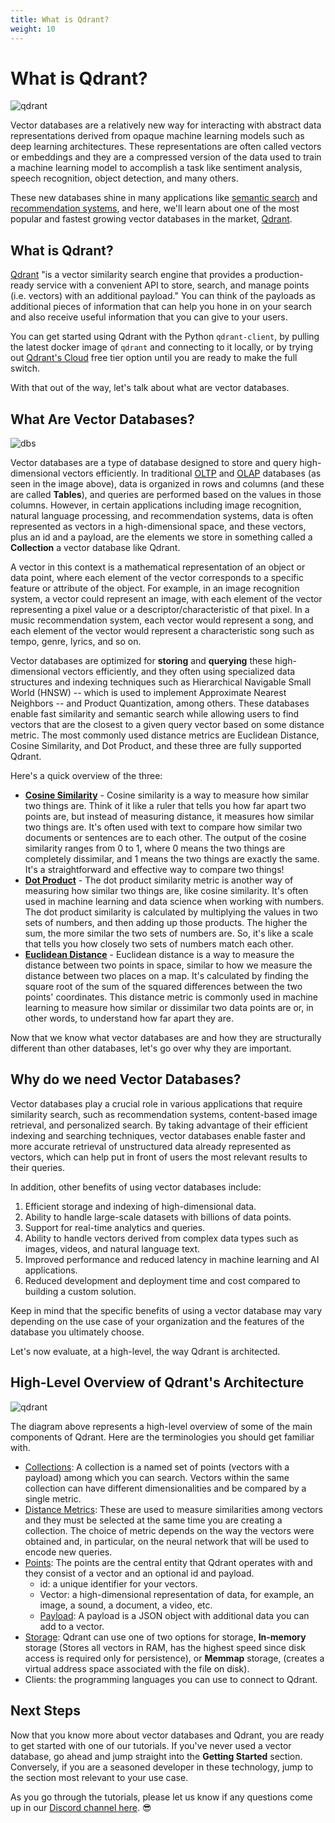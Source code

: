 ```yaml
---
title: What is Qdrant?
weight: 10
---
```


# What is Qdrant?

![qdrant](https://qdrant.tech/images/logo_with_text.png)

Vector databases are a relatively new way for interacting with abstract data representations derived from opaque machine learning models such as deep learning architectures. These representations are often called vectors or embeddings and they are a compressed version of the data used to train a machine learning model to accomplish a task like sentiment analysis, speech recognition, object detection, and many others.

These new databases shine in many applications like [semantic search](https://en.wikipedia.org/wiki/Semantic_search) and [recommendation systems](https://en.wikipedia.org/wiki/Recommender_system), and here, we'll learn about one of the most popular and fastest growing vector databases in the market, [Qdrant](qdrant.tech).

## What is Qdrant?

[Qdrant](qdrant.tech) "is a vector similarity search engine that provides a production-ready service with a convenient API to store, search, and manage points (i.e. vectors) with an additional payload." You can think of the payloads as additional pieces of information that can help you hone in on your search and also receive useful information that you can give to your users.

You can get started using Qdrant with the Python `qdrant-client`, by pulling the latest docker image of `qdrant` and connecting to it locally, or by trying out [Qdrant's Cloud](https://cloud.qdrant.io/) free tier option until you are ready to make the full switch.

With that out of the way, let's talk about what are vector databases.

## What Are Vector Databases?

![dbs](/docs/databases.png)

Vector databases are a type of database designed to store and query high-dimensional vectors efficiently. In traditional [OLTP](https://www.ibm.com/topics/oltp) and [OLAP](https://www.ibm.com/topics/olap) databases (as seen in the image above), data is organized in rows and columns (and these are called **Tables**), and queries are performed based on the values in those columns. However, in certain applications including image recognition, natural language processing, and recommendation systems, data is often represented as vectors in a high-dimensional space, and these vectors, plus an id and a payload, are the elements we store in something called a **Collection** a vector database like Qdrant.

A vector in this context is a mathematical representation of an object or data point, where each element of the vector corresponds to a specific feature or attribute of the object. For example, in an image recognition system, a vector could represent an image, with each element of the vector representing a pixel value or a descriptor/characteristic of that pixel. In a music recommendation system, each vector would represent a song, and each element of the vector would represent a characteristic song such as tempo, genre, lyrics, and so on.

Vector databases are optimized for **storing** and **querying** these high-dimensional vectors efficiently, and they often using specialized data structures and indexing techniques such as Hierarchical Navigable Small World (HNSW) -- which is used to implement Approximate Nearest Neighbors -- and Product Quantization, among others. These databases enable fast similarity and semantic search while allowing users to find vectors that are the closest to a given query vector based on some distance metric. The most commonly used distance metrics are Euclidean Distance, Cosine Similarity, and Dot Product, and these three are fully supported Qdrant.

Here's a quick overview of the three:
- [**Cosine Similarity**](https://en.wikipedia.org/wiki/Cosine_similarity) - Cosine similarity is a way to measure how similar two things are. Think of it like a ruler that tells you how far apart two points are, but instead of measuring distance, it measures how similar two things are. It's often used with text to compare how similar two documents or sentences are to each other. The output of the cosine similarity ranges from 0 to 1, where 0 means the two things are completely dissimilar, and 1 means the two things are exactly the same. It's a straightforward and effective way to compare two things!
- [**Dot Product**](https://en.wikipedia.org/wiki/Dot_product) - The dot product similarity metric is another way of measuring how similar two things are, like cosine similarity. It's often used in machine learning and data science when working with numbers. The dot product similarity is calculated by multiplying the values in two sets of numbers, and then adding up those products. The higher the sum, the more similar the two sets of numbers are. So, it's like a scale that tells you how closely two sets of numbers match each other.
- [**Euclidean Distance**](https://en.wikipedia.org/wiki/Euclidean_distance) - Euclidean distance is a way to measure the distance between two points in space, similar to how we measure the distance between two places on a map. It's calculated by finding the square root of the sum of the squared differences between the two points' coordinates. This distance metric is commonly used in machine learning to measure how similar or dissimilar two data points are or, in other words, to understand how far apart they are.

Now that we know what vector databases are and how they are structurally different than other databases, let's go over why they are important.

## Why do we need Vector Databases?

Vector databases play a crucial role in various applications that require similarity search, such as recommendation systems, content-based image retrieval, and personalized search. By taking advantage of their efficient indexing and searching techniques, vector databases enable faster and more accurate retrieval of unstructured data already represented as vectors, which can help put in front of users the most relevant results to their queries.

In addition, other benefits of using vector databases include:
1. Efficient storage and indexing of high-dimensional data.
3. Ability to handle large-scale datasets with billions of data points.
4. Support for real-time analytics and queries.
5. Ability to handle vectors derived from complex data types such as images, videos, and natural language text.
6. Improved performance and reduced latency in machine learning and AI applications.
7. Reduced development and deployment time and cost compared to building a custom solution.

Keep in mind that the specific benefits of using a vector database may vary depending on the use case of your organization and the features of the database you ultimately choose.

Let's now evaluate, at a high-level, the way Qdrant is architected.

## High-Level Overview of Qdrant's Architecture

![qdrant](/docs/qdrant_overview_high_level.png)

The diagram above represents a high-level overview of some of the main components of Qdrant. Here are the terminologies you should get familiar with.

- [Collections](https://qdrant.tech/documentation/collections/): A collection is a named set of points (vectors with a payload) among which you can search. Vectors within the same collection can have different dimensionalities and be compared by a single metric.
- [Distance Metrics](https://en.wikipedia.org/wiki/Metric_space): These are used to measure similarities among vectors and they must be selected at the same time you are creating a collection. The choice of metric depends on the way the vectors were obtained and, in particular, on the neural network that will be used to encode new queries.
- [Points](https://qdrant.tech/documentation/points/): The points are the central entity that Qdrant operates with and they consist of a vector and an optional id and payload.
    - id: a unique identifier for your vectors.
    - Vector: a high-dimensional representation of data, for example, an image, a sound, a document, a video, etc.
    - [Payload](https://qdrant.tech/documentation/payload/): A payload is a JSON object with additional data you can add to a vector.
- [Storage](https://qdrant.tech/documentation/storage/): Qdrant can use one of two options for storage, **In-memory** storage (Stores all vectors in RAM, has the highest speed since disk access is required only for persistence), or **Memmap** storage, (creates a virtual address space associated with the file on disk).
- Clients: the programming languages you can use to connect to Qdrant.

## Next Steps

Now that you know more about vector databases and Qdrant, you are ready to get started with one of our tutorials. If you've never used a vector database, go ahead and jump straight into the **Getting Started** section. Conversely, if you are a seasoned developer in these technology, jump to the section most relevant to your use case.

As you go through the tutorials, please let us know if any questions come up in our [Discord channel here](https://qdrant.to/discord). 😎
